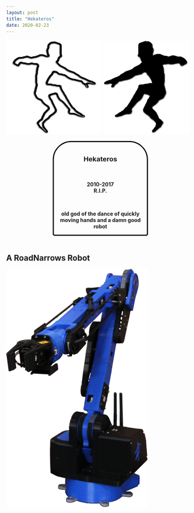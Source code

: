 ```yaml
---
layout: post
title: "Hekateros"
date: 2020-02-23
---
```


![Hekateros Logo 1][logo1]
![Hekateros Logo 2][logo2]

<div style="text-align:center; border:3px solid black; border-radius:50px 50px 5px 5px; width:250px; margin-left:125px; margin-right:125px;">
<div style="display: inline-block; font-weight:bold;">
<br>
<p style="font-size:large;">Hekateros</p><br>
<p>2010-2017<br>
R.I.P.</p><br>
<p>old god of the dance of quickly moving hands
and a damn good robot</p>
</div>
</div>
<br>

## A RoadNarrows Robot

[![Hekateros][hek-small]][hek-large]

[logo1]: /assets/images/hekateros/HekaterosLogo.png
[logo2]: /assets/images/hekateros/HekaterosLogoSolid.png
[hek-small]: /assets/images/hekateros/HekaterosBlackAndBlueSmall.png
[hek-large]: /assets/images/hekateros/HekaterosBlackAndBlue.png
